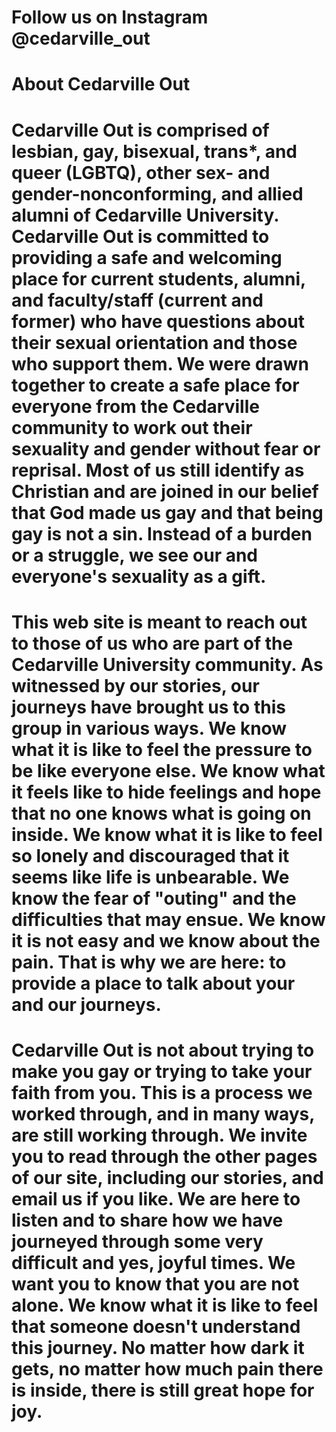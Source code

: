 # Follow us on Instagram @cedarville_out
# About Cedarville Out
# Cedarville Out is comprised of lesbian, gay, bisexual, trans*, and queer (LGBTQ), other sex- and gender-nonconforming, and allied alumni of Cedarville University. Cedarville Out is committed to providing a safe and welcoming place for current students, alumni, and faculty/staff (current and former) who have questions about their sexual orientation and those who support them. We were drawn together to create a safe place for everyone from the Cedarville community to work out their sexuality and gender without fear or reprisal. Most of us still identify as Christian and are joined in our belief that God made us gay and that being gay is not a sin. Instead of a burden or a struggle, we see our and everyone's sexuality as a gift.

# This web site is meant to reach out to those of us who are part of the Cedarville University community. As witnessed by our stories, our journeys have brought us to this group in various ways. We know what it is like to feel the pressure to be like everyone else. We know what it feels like to hide feelings and hope that no one knows what is going on inside. We know what it is like to feel so lonely and discouraged that it seems like life is unbearable. We know the fear of "outing" and the difficulties that may ensue. We know it is not easy and we know about the pain. That is why we are here: to provide a place to talk about your and our journeys.

# Cedarville Out is not about trying to make you gay or trying to take your faith from you. This is a process we worked through, and in many ways, are still working through. We invite you to read through the other pages of our site, including our stories, and email us if you like. We are here to listen and to share how we have journeyed through some very difficult and yes, joyful times. We want you to know that you are not alone. We know what it is like to feel that someone doesn't understand this journey. No matter how dark it gets, no matter how much pain there is inside, there is still great hope for joy.
